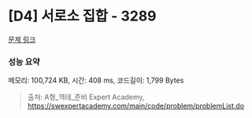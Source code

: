 # [D4] 서로소 집합 - 3289 

[문제 링크](https://swexpertacademy.com/main/code/problem/problemDetail.do?contestProbId=AWBJKA6qr2oDFAWr) 

### 성능 요약

메모리: 100,724 KB, 시간: 408 ms, 코드길이: 1,799 Bytes



> 출처: A형_역테_준비 Expert Academy, https://swexpertacademy.com/main/code/problem/problemList.do